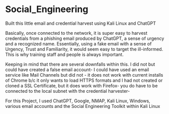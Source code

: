 # Social_Engineering
Built this little email and credential harvest using Kali Linux and ChatGPT

Basically, once connected to the network, it is super easy to harvest credentials from a phishing email produced by ChatGPT, a sense of urgency and a recognized name.
Essentially, using a fake email with a sense of Urgency, Trust and Familiarity, it would seem easy to target the ill-informed.   This is why training staff and people is always important.

Keeping in mind that there are several downfalls within this.  I did not but could have created a false email account- I could have used an email service like Mail Channels but did not - it does not work with current installs of Chrome b/c it only wants to load HTTPS formats and I had not created or cloned a SSL Certificate, but it does work with Firefox- you do have to be connected to the local subnet with the credential harvester- 


For this Project, I used ChatGPT, Google, NMAP, Kali Linux, Windows, various email accounts and the Social Engineering Toolkit within Kali Linux
